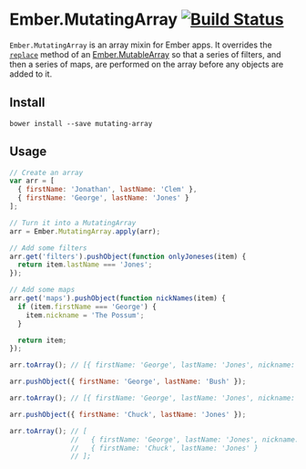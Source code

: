 # Ember.MutatingArray [![Build Status](https://travis-ci.org/jclem/mutating-array.svg?branch=master)](https://travis-ci.org/jclem/mutating-array)

`Ember.MutatingArray` is an array mixin for Ember apps. It overrides the
[`replace`][replace] method of an [Ember.MutableArray][mutable-array] so that
a series of filters, and then a series of maps, are performed on the array
before any objects are added to it.

## Install

`bower install --save mutating-array`

## Usage

```javascript
// Create an array
var arr = [
  { firstName: 'Jonathan', lastName: 'Clem' },
  { firstName: 'George', lastName: 'Jones' }
];

// Turn it into a MutatingArray
arr = Ember.MutatingArray.apply(arr);

// Add some filters
arr.get('filters').pushObject(function onlyJoneses(item) {
  return item.lastName === 'Jones';
});

// Add some maps
arr.get('maps').pushObject(function nickNames(item) {
  if (item.firstName === 'George') {
    item.nickname = 'The Possum';
  }

  return item;
});

arr.toArray(); // [{ firstName: 'George', lastName: 'Jones', nickname: 'The Possum' }];

arr.pushObject({ firstName: 'George', lastName: 'Bush' });

arr.toArray(); // [{ firstName: 'George', lastName: 'Jones', nickname: 'The Possum' }];

arr.pushObject({ firstName: 'Chuck', lastName: 'Jones' });

arr.toArray(); // [
               //   { firstName: 'George', lastName: 'Jones', nickname: 'The Possum' },
               //   { firstName: 'Chuck', lastName: 'Jones' }
               // ];
```

[replace]: http://emberjs.com/api/classes/Ember.MutableArray.html#method_replace
[mutable-array]: http://emberjs.com/api/classes/Ember.MutableArray.html
